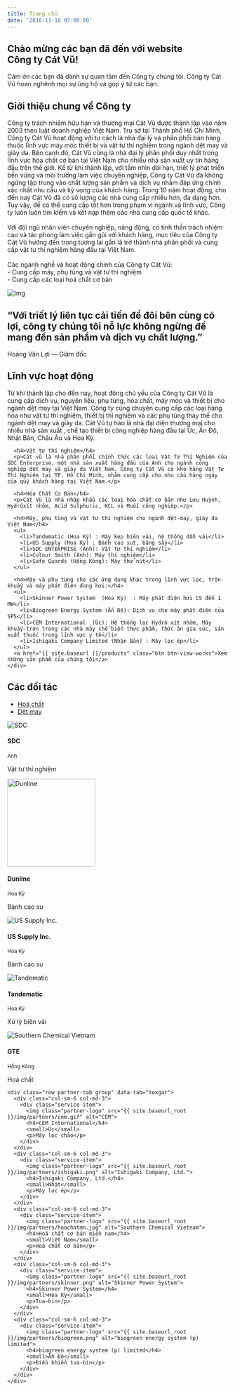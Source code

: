 ```yaml
---
title: Trang chủ
date: '2016-11-10 07:00:00'
---
```


<section id="slider">
  <div class="container">
    <div class="row">
      <div class="col-md-10 col-md-offset-2">
        <div class="block">
          <h1 class="animated fadeInUp">Chào mừng các bạn đã đến với website<br>Công ty Cát Vũ!</h1>
          <p class="animated fadeInUp">Cám ơn các bạn đã dành sự quan tâm đến Công ty chúng tôi. Công ty Cát Vũ hoan nghênh mọi sự ủng hộ và góp ý từ các bạn.</p>
        </div>
      </div>
    </div>
  </div>
</section>
<!-- Wrapper Start -->
<section id="intro">
  <div class="container">
    <div class="row">
      <div class="col-md-7 col-sm-12">
        <div class="block">
          <div class="section-title">
            <h2>Giới thiệu chung về Công ty</h2>
          </div>
          <p>
            Công ty trách nhiệm hữu hạn và thương mại Cát Vũ được thành lập vào năm 2003 theo luật doanh nghiệp Việt Nam. Trụ sở tại Thành phố Hồ Chí Minh, Công ty Cát Vũ hoạt động với tư cách là nhà đại lý và phân phối bán hàng thuộc lĩnh vực máy móc thiết bị và vật tư thí nghiệm trong ngành dệt may và giày da. Bên cạnh đó, Cát Vũ cũng là nhà đại lý phân phối duy nhất trong lĩnh vực hóa chất cơ bản tại Việt Nam cho nhiều nhà sản xuất uy tín hàng đầu trên thế giới. Kể từ khi thành lập, với tầm nhìn dài hạn, triết lý phát triển bền vững và môi trường làm việc chuyên nghiệp, Công ty Cát Vũ đã không ngừng tập trung vào chất lượng sản phẩm và dịch vụ nhằm đáp ứng chính xác nhất nhu cầu và kỳ vọng của khách hàng. Trong 10 năm hoạt động, cho đến nay Cát Vũ  đã có số lượng các nhà cung cấp nhiều hơn, đa dạng hơn. Tuy vậy, để có thể cung cấp tốt hơn trong phạm vi ngành và lĩnh vực, Công ty luôn luôn tìm kiếm và kết nạp thêm các nhà cung cấp quốc tế khác.
            <br><br>
            Với đội ngũ nhân viên chuyên nghiệp, năng động, có tinh thần trách nhiệm cao và tác phong làm việc gần gũi với khách hàng, mục tiêu của Công ty Cát Vũ hướng đến trong tương lai gần là trở thành nhà phân phối và cung cấp vật tư thí nghiệm hàng đầu tại Việt Nam.
            <br><br>
            Các ngành nghề và hoạt động chính của Công ty Cát Vũ:
            <br>
            - Cung cấp máy, phụ tùng và vật tư thí nghiệm
            <br>
            - Cung cấp các loại hoá chất cơ bản
          </p>
        </div>
      </div><!-- .col-md-7 close -->
      <div class="col-md-5 col-sm-12">
        <div class="block">
          <img src="{{ site.baseurl_root }}/img/handshake.jpg" alt="Img">
        </div>
      </div><!-- .col-md-5 close -->
    </div>
  </div>
</section>

<!-- Call to action Start -->
<section id="call-to-action">
  <div class="container">
    <div class="row">
      <div class="col-md-12">
        <div class="block">
          <h2>“Với triết lý liên tục cải tiến để đôi bên cùng có lợi, công ty chúng tôi nỗ lực không ngừng để mang đến sản phẩm và dịch vụ chất lượng.”</h2>
          <p>Hoàng Văn Lợi &mdash; Giám đốc</p>
        </div>
      </div>
    </div>
  </div>
</section>

<section id="feature">
<div class="container">
  <div class="row">
    <div class="col-md-6 col-md-offset-6">
      <h2 class="section-title">Lĩnh vực hoạt động</h2>
      <p>Từ khi thành lập cho đến nay, hoạt động chủ yếu của Công ty Cát Vũ là cung cấp dịch vụ, nguyên liệu, phụ tùng, hóa chất,  máy móc và thiết bị cho ngành dệt may tại Việt Nam. Công ty cũng chuyên cung cấp các loại hàng hóa như vật tư thí nghiệm, thiết bị thí nghiệm và các phụ tùng thay thế cho ngành dệt may và giày da. Cát Vũ tự hào là nhà đại diện thương mại cho nhiều nhà sản xuất , chế tạo thiết bị công nghiệp hàng đầu tại Úc, Ấn Độ, Nhật Bản, Châu Âu và Hoa Kỳ.</p>

      <h4>Vật tư thí nghiệm</h4>
      <p>Cát vũ là nhà phân phối chính thức các loại Vật Tư Thí Nghiệm của SDC Enterprise, một nhà sản xuất hàng đầu của Anh cho ngành công nghiệp dệt may và giày da Việt Nam. Công ty Cát Vũ có kho hàng Vật Tư Thí Nghiệm tại TP. Hồ Chí Minh, nhằm cung cấp cho nhu cầu hàng ngày của quý khách hàng tại Việt Nam.</p>

      <h4>Hóa Chất Cơ Bản</h4>
      <p>Cát Vũ là nhà nhập khẩu các loại hóa chất cơ bản như Lưu Huỳnh, Hydrôxít nhôm, Acid Sulphuric, KCL và Muối công nghiệp.</p>

      <h4>Máy, phụ tùng và vật tư thí nghiệm cho ngành dệt-may, giày da Việt Nam</h4>
      <ul>
        <li>Tandematic (Hoa Kỳ) : Máy kẹp biên vải, hệ thống dẫn vải</li>
        <li>US Supply (Hoa Kỳ) : Bành cao sut, băng sấy</li>
        <li>SDC ENTERPRISE (Anh): Vật tư thí nghiệm</li>
        <li>Colour Smith (Anh): Máy thí nghiệm</li>
        <li>Safe Guards (Hồng Kông): Máy thử nút</li>
      </ul>

      <h4>Máy và phụ tùng cho các ứng dụng khác trong lĩnh vực lọc, trộn-khuấy và máy phát điện dùng hơi:</h4>
      <ul>
        <li>Skinner Power System  (Hoa Kỳ)  : Máy phát điện hơi CS đến 1 MW</li>
        <li>Biogreen Energy System (Ấn Độ): Dịch vụ cho máy phát điện của SPS</li>
        <li>CEM International  (Úc): Hệ thống lọc Hydrô xít nhôm, Máy khuấy-trộn trong các nhà máy chế biến thực phẩm, thức ăn gia súc, sản xuất thuốc trong lĩnh vực y tế</li>
        <li>Ishigaki Company Limited (Nhận Bản) : Máy lọc ép</li>
      </ul>
      <a href="{{ site.baseurl }}/products" class="btn btn-view-works">Xem những sản phẩm của chúng tôi</a>
    </div>
  </div>
</div>
</section>

<!-- Partner Start -->
<section id="service">
  <div class="container">
    <div class="row">
      <div class="section-title">
        <h2>Các đối tác</h2>
      </div>
    </div>
    <div class="row partner-tab-nav" data-tab="chemical">
      <ul>
        <li><a href="javascript:void(0);" class="partner-tab-a active" data-tab="chemical">Hoá chất</a></li>
        <li><a href="javascript:void(0);" class="partner-tab-a" data-tab="texgar">Dệt may</a></li>
      </ul>
    </div>
    <div class="row partner-tab active group">
      <div class="col-sm-6 col-md-3">
        <div class="service-item">
          <img class="partner-logo" src="{{ site.baseurl_root }}/img/partners/sdc.png" alt="SDC">
          <h4>SDC</h4>
          <small>Anh</small>
          <p>Vật tư thí nghiệm</p>
        </div>
      </div>
      <div class="col-sm-6 col-md-3 partner">
        <div class="service-item">
          <img class="partner-logo" width="200px" src="{{ site.baseurl_root }}/img/partners/dunline.png" alt="Dunline">
          <h4>Dunline</h4>
          <small>Hoa Kỳ</small>
          <p>Bành cao su</p>
        </div>
      </div>
      <div class="col-sm-6 col-md-3">
        <div class="service-item">
          <img class="partner-logo" src="{{ site.baseurl_root }}/img/partners/shield.gif" alt="US Supply Inc.">
          <h4>US Supply Inc.</h4>
          <small>Hoa Kỳ</small>
          <p>Bành cao su</p>
        </div>
      </div>
      <div class="col-sm-6 col-md-3">
        <div class="service-item">
          <img class="partner-logo" src="{{ site.baseurl_root }}/img/partners/tande.gif" alt="Tandematic">
          <h4>Tandematic</h4>
          <small>Hoa Kỳ</small>
          <p>Xử lý biên vải</p>
        </div>
      </div>
      <div class="col-sm-6 col-md-3 partner">
        <div class="service-item">
          <img class="partner-logo" src="{{ site.baseurl_root }}/img/partners/hoachatmn.jpg" alt="Southern Chemical Vietnam">
          <h4>GTE</h4>
          <small>Hồng Kông</small>
          <p>Hoá chất</p>
        </div>
      </div>
    </div>

    <div class="row partner-tab group" data-tab="texgar">
      <div class="col-sm-6 col-md-3">
        <div class="service-item">
          <img class="partner-logo" src="{{ site.baseurl_root }}/img/partners/cem.gif" alt="CEM">
          <h4>CEM International</h4>
          <small>Úc</small>
          <p>Máy lọc chảo</p>
        </div>
      </div>
      <div class="col-sm-6 col-md-3">
        <div class="service-item">
          <img class="partner-logo" src="{{ site.baseurl_root }}/img/partners/ishigaki.png" alt="Ishigaki Company, Ltd.">
          <h4>Ishigaki Company, Ltd.</h4>
          <small>Nhật</small>
          <p>Máy lọc ép</p>
        </div>
      </div>
      <div class="col-sm-6 col-md-3">
        <div class="service-item">
          <img class="partner-logo" src="{{ site.baseurl_root }}/img/partners/hoachatmn.jpg" alt="Southern Chemical Vietnam">
          <h4>Hoá chất cơ bản miền nam</h4>
          <small>Việt Nam</small>
          <p>Hoá chất cơ bản</p>
        </div>
      </div>
      <div class="col-sm-6 col-md-3">
        <div class="service-item">
          <img class="partner-logo" src="{{ site.baseurl_root }}/img/partners/skinner.png" alt="Skinner Power System">
          <h4>Skinner Power System</h4>
          <small>Hoa Kỳ</small>
          <p>Tua-bin</p>
        </div>
      </div>
      <div class="col-sm-6 col-md-3">
        <div class="service-item">
          <img class="partner-logo" src="{{ site.baseurl_root }}/img/partners/biogreen.png" alt="biogreen energy system (p) limited">
          <h4>biogreen energy system (p) limited</h4>
          <small>Ấn Độ</small>
          <p>Điều khiển tua-bin</p>
        </div>
      </div>
    </div>
  </div>
</section>
